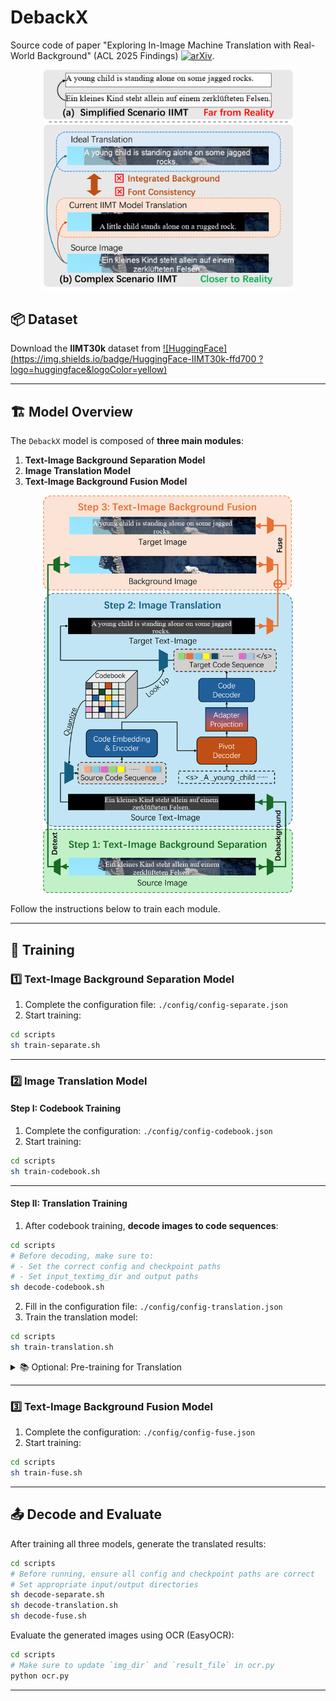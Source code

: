 # DebackX

Source code of paper "Exploring In-Image Machine Translation with Real-World Background" (ACL 2025 Findings) [![arXiv](https://img.shields.io/badge/arXiv-2505.15282-b31b1b?logo=arxiv&logoColor=white)](https://arxiv.org/abs/2505.15282).

<p align="center">
  <img src="./img/example1.png" alt="example1" style="width:400px;"/>
</p>


## 📦 Dataset

Download the **IIMT30k** dataset from [![HuggingFace](https://img.shields.io/badge/HuggingFace-IIMT30k-ffd700
?logo=huggingface&logoColor=yellow)](https://huggingface.co/datasets/yztian/IIMT30k)

---

## 🏗️ Model Overview

The `DebackX` model is composed of **three main modules**:

1. **Text-Image Background Separation Model**  
2. **Image Translation Model**  
3. **Text-Image Background Fusion Model**

<p align="center">
  <img src="./img/model.png" alt="model" style="width:400px;"/>
</p>

Follow the instructions below to train each module.

---

## 🔧 Training

### 1️⃣ Text-Image Background Separation Model

1. Complete the configuration file: `./config/config-separate.json`  
2. Start training:

```bash
cd scripts
sh train-separate.sh
```

---

### 2️⃣ Image Translation Model

#### Step I: Codebook Training

1. Complete the configuration: `./config/config-codebook.json`  
2. Start training:

```bash
cd scripts
sh train-codebook.sh
```

---

#### Step II: Translation Training

1. After codebook training, **decode images to code sequences**:

```bash
cd scripts
# Before decoding, make sure to:
# - Set the correct config and checkpoint paths
# - Set input_textimg_dir and output paths
sh decode-codebook.sh
```

2. Fill in the configuration file: `./config/config-translation.json`  
3. Train the translation model:

```bash
cd scripts
sh train-translation.sh
```

<details>
<summary>📚 Optional: Pre-training for Translation</summary>

We provide code to construct synthetic text-images for pre-training.

1. Edit `build_text_img.py`:  
   - Replace font paths and parallel text paths.

2. Tokenize texts using SentencePiece:

```bash
spm_encode --model=./scripts/multi30k.model --output_format=piece --extra_options=bos:eos < path/to/texts > path/to/tokenized/texts/subtitle.tok.txt

spm_encode --model=./scripts/multi30k.model --output_format=id --extra_options=bos:eos < path/to/texts > path/to/tokenized/texts/subtitle.tok.id.txt
```

3. Train on the synthetic data as in Step II.

4. Finetune on IIMT30k. In `config-translation.json`, set `"load_pretrain"` to the pre-trained model path.
</details>

---

### 3️⃣ Text-Image Background Fusion Model

1. Complete the configuration: `./config/config-fuse.json`  
2. Start training:

```bash
cd scripts
sh train-fuse.sh
```

---

## 📤 Decode and Evaluate

After training all three models, generate the translated results:

```bash
cd scripts
# Before running, ensure all config and checkpoint paths are correct
# Set appropriate input/output directories
sh decode-separate.sh
sh decode-translation.sh
sh decode-fuse.sh
```

Evaluate the generated images using OCR (EasyOCR):

```bash
cd scripts
# Make sure to update `img_dir` and `result_file` in ocr.py
python ocr.py
```

---
